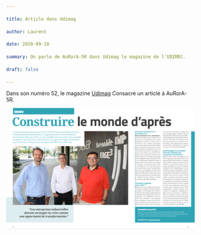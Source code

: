 ```yaml
---

title: Article dans Udimag

author: Laurent

date: 2020-09-10

summary: On parle de AuRorA-5R dans Udimag le magazine de l'UDIMEC.

draft: false

---
```


Dans son numéro 52, le magazine [Udimag](https://www.google.com/url?q=https://www.udimec.fr/sites/default/files/udimag_52_planche_bd.pdf&sa=D&ust=1611011071342000&usg=AOvVaw2DDhN2Dn6MjOTVcrivmfwr) Consacre un article à AuRorA-5R.

![](images/image1.png)


